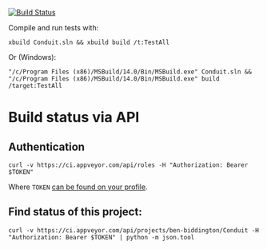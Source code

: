 [![Build Status](https://ci.appveyor.com/api/projects/status/fu6sv45edi8bd86j?svg=true&retina=true)](https://ci.appveyor.com/project/ben-biddington/conduit)

Compile and run tests with:

```
xbuild Conduit.sln && xbuild build /t:TestAll
```
 Or (Windows):

```
"/c/Program Files (x86)/MSBuild/14.0/Bin/MSBuild.exe" Conduit.sln && "/c/Program Files (x86)/MSBuild/14.0/Bin/MSBuild.exe" build /target:TestAll
```

# Build status via API

## Authentication

```
curl -v https://ci.appveyor.com/api/roles -H "Authorization: Bearer $TOKEN"
```

Where `TOKEN` [can be found on your profile](https://ci.appveyor.com/api-token).

## Find status of this project:

```
curl -v https://ci.appveyor.com/api/projects/ben-biddington/Conduit -H "Authorization: Bearer $TOKEN" | python -m json.tool
```